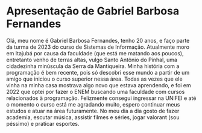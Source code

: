 # Apresentação de Gabriel Barbosa Fernandes

Olá, meu nome é Gabriel Barbosa Fernandes, tenho 20 anos, e faço parte da turma de 2023 do curso de Sistemas de Informação. Atualmente moro em Itajubá por causa da faculdade (que está me matando aos poucos), entretanto venho de terras altas, vulgo Santo Antônio do Pinhal, uma cidadezinha minúscula da Serra da Mantiqueira. Minha história com a programação é bem recente, pois só descobri esse mundo a partir de um amigo que iniciou o curso superior nessa área. Todas as vezes que ele vinha na minha casa mostrava algo novo que estava aprendendo, e foi em 2022 que optei por fazer o ENEM buscando uma faculdade com cursos relacionados à programação. Felizmente consegui ingressar na UNIFEI e até o momento o curso está me agradando muito, espero continuar meus estudos e atuar na área futuramente. No meu dia a dia gosto de fazer academia, escutar música, assistir filmes e séries, jogar valorant (sou péssimo) e praticar esportes.